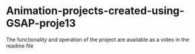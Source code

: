 # Animation-projects-created-using-GSAP-proje13
The functionality and operation of the project are available as a video in the readme file
